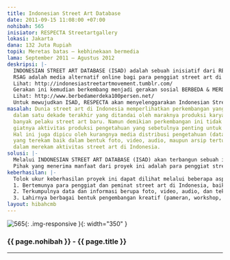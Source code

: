 ```yaml
---
title: Indonesian Street Art Database
date: 2011-09-15 11:08:00 +07:00
nohibah: 565
inisiator: RESPECTA Streetartgallery
lokasi: Jakarta
dana: 132 Juta Rupiah
topik: Meretas batas – kebhinekaan bermedia
lama: September 2011 – Agustus 2012
deskripsi: |-
  INDONESIAN STREET ART DATABASE (ISAD) adalah sebuah inisiatif dari RESPECTA STREET ART GALLERY (RSAG) yang dikelola secara independen dan berbasis komunitas serta didedikasikan untuk aktivitas pengarsipan dan penelitian di bidang street art khususnya dan kebudayaan urban di Indonesia pada umumnya.
  RSAG adalah media alternatif online bagi para penggiat street art di seluruh Indonesia dan mancanegara. Media ini telah berjalan selama satu tahun sejak Februari 2010. RSAG secara konsisten menjadi ruang terbuka bagi para pelaku street art di Indonesia untuk mendistribusikan karya serta gagasannya seputar isu urban dalam kaitannya dengan aspek sosial, politik, dan budaya baik dalam konteks Indonesia maupun global, seperti masalah perebutan ruang publik, kekerasan, kemanusiaan, dan berbagai isu terkini. Salah satu bentuk komitmen RSAG terhadap isu sosial dalam masyarakat adalah dengan menjadi bagian dari aksi solidaritas bersama untuk selalu menyuarakan kemanusiaan, toleransi, dan keberagaman di Republik Indonesia melalui Indonesian Street Art Movement – SUNDAY 13th . Aksi ini dilakukan secara serempak pada hari Minggu, 13 Februari 2011, di lebih dari 20 kota di Indonesia.
  Lihat: http://indonesiastreetartmovement.tumblr.com/
  Gerakan ini kemudian berkembang menjadi gerakan sosial BERBEDA & MERDEKA 100%, sebuah aksi kolektif sederhana dari para penggiat street art dan masyarakat luas untuk terus menghargai dan memberi ruang bagi perbedaan dan menutup pintu bagi kekerasan.
  Lihat: http://www.berbedamerdeka100persen.net/
  Untuk mewujudkan ISAD, RESPECTA akan menyelenggarakan Indonesian Street Art Awards (ISAA), sebuah penghargaan yang diberikan kepada para pelaku street art baik dari dalam maupun luar negeri yang berkarya di Indonesia. Apresiasi juga diberikan kepada mereka yang bukan street artists namun intens mendokumentasikan aktivitas street art di Indonesia (dalam bentuk foto, video, audio, dan teks). Data yang diterima akan disimpan dalam ISAD untuk kemudian dikembangkan ke dalam berbagai program produksi pengetahuan, seperti penerbitan buku, jurnal, workshop, dan festival.
masalah: Dunia street art di Indonesia memperlihatkan perkembangan yang signifikan
  dalam satu dekade terakhir yang ditandai oleh maraknya produksi karya dan lahirnya
  banyak pelaku street art baru. Namun demikian perkembangan ini tidak diiringi oleh
  giatnya aktivitas produksi pengetahuan yang sebetulnya penting untuk digalakkan.
  Hal ini juga dipicu oleh kurangnya media distribusi pengetahuan (data dan informasi)
  yang terekam baik dalam bentuk foto, video, audio, maupun arsip tertulis yang memadai
  dalam merekam aktivitas street art di Indonesia.
solusi: |-
  Melalui INDONESIAN STREET ART DATABASE (ISAD) akan terbangun sebuah infrastruktur yang berfungsi sebagai basis produksi pengetahuan tentang kebudayaan urban dalam konteks yang luas bagi penggiat street art dan masyarakat di Indonesia. INDONESIA STREET ART AWARDS (ISAD) merupakan langkah untuk mengumpulkan data dan informasi. Penghargaan ini diberikan kepada karya street art yang melakukan eksplorasi terhadap medium, tema, gagasan, dan memiliki potensi yang inovatif. Apresiasi besar juga diberikan kepada dokumentasi (foto, video, dan audio) yang mengandung muatan historis, memiliki informasi akurat, dan dianggap penting dalam sejarah street art Indonesia.
  Pihak yang menerima manfaat dari proyek ini adalah para penggiat street art (yang pada umumnya adalah anak muda, pelajar atau mahasiswa) dan peminat kajian seni dan budaya di berbagai jejaring media berbasis komunitas yang ada di seluruh Indonesia.
keberhasilan: |-
  Tolok ukur keberhasilan proyek ini dapat dilihat melalui beberapa aspek:
  1. Bertemunya para penggiat dan peminat street art di Indonesia, baik sebagai kelompok (komunitas, organisasi, jaringan)
  2. Terkumpulnya data dan informasi berupa foto, video, audio, dan teks yang akan diarsipkan dan digunakan sebagai sumber produksi pengetahuan.
  3. Lahirnya berbagai bentuk pengembangan kreatif (pameran, workshop, presentasi proyek, festival) maupun intelektual (buku, jurnal, seminar) berdasarkan arsip yang dimiliki.
layout: hibahcmb
---
```


![565](/static/img/hibahcmb/565.png){: .img-responsive }{: width="350" }

### {{ page.nohibah }} - {{ page.title }}

---
